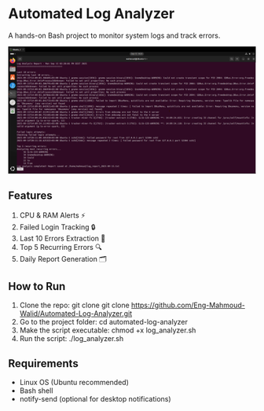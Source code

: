 # Automated Log Analyzer

A hands-on Bash project to monitor system logs and track errors.

![Sample Output](output.png)


## Features
1. CPU & RAM Alerts ⚡
2. Failed Login Tracking 🔒
3. Last 10 Errors Extraction 📝
4. Top 5 Recurring Errors 🔍
5. Daily Report Generation 🗂️

## How to Run
1. Clone the repo:
   git clone git clone https://github.com/Eng-Mahmoud-Walid/Automated-Log-Analyzer.git
2. Go to the project folder:
   cd automated-log-analyzer
3. Make the script executable:
   chmod +x log_analyzer.sh
4. Run the script:
   ./log_analyzer.sh

## Requirements
- Linux OS (Ubuntu recommended)
- Bash shell
- notify-send (optional for desktop notifications)
